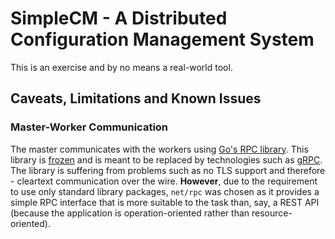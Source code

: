# SimpleCM - A Distributed Configuration Management System

This is an exercise and by no means a real-world tool.

## Caveats, Limitations and Known Issues

### Master-Worker Communication

The master communicates with the workers using [Go's RPC library][1]. This library is [frozen][3]
and is meant to be replaced by technologies such as [gRPC][2]. The library is suffering from
problems such as no TLS support and therefore - cleartext communication over the wire. **However**,
due to the requirement to use only standard library packages, `net/rpc` was chosen as it provides a
simple RPC interface that is more suitable to the task than, say, a REST API (because the
application is operation-oriented rather than resource-oriented).

[1]: https://golang.org/pkg/net/rpc/
[2]: https://grpc.io/
[3]: https://github.com/golang/go/issues/16844
